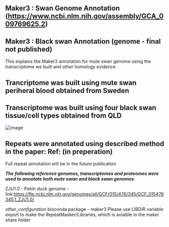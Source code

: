 ## Maker3 : Swan Genome Annotation (https://www.ncbi.nlm.nih.gov/assembly/GCA_009769625.2)
## Maker3 : Black swan Annotation (genome - final not published)
This explains the Maker3 annotation for mute swan genome using the transcriptome we built and other homology evidence
## Trancriptome was built using mute swan periheral blood obtained from Sweden
## Transcriptome was built using four black swan tissue/cell types obtained from QLD
![image](https://user-images.githubusercontent.com/43054305/117142294-ddcfb500-adf2-11eb-901e-cc297d972c07.png)

## Repeats were annotated using described method in the paper: Ref: (in preperation)
Full repeat annotation will be in the future publication

***The following reference genomes, transcriptomes and proteomes were used to annotate both mute swan and black swan genomes***

ZJU1.0 - Pekin duck genome - link:https://ftp.ncbi.nlm.nih.gov/genomes/all/GCF/015/476/345/GCF_015476345.1_ZJU1.0/

_other_configuration_
bioconda package - maker3
Please use LIBDIR variable export to make the RepeatMasker/Libraries, which is avialble in the maker share folder
